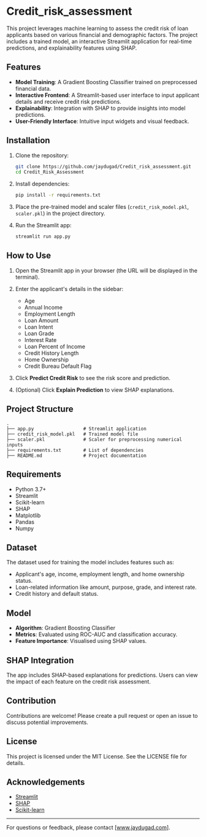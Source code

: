 # Credit_risk_assessment

This project leverages machine learning to assess the credit risk of loan applicants based on various financial and demographic factors. The project includes a trained model, an interactive Streamlit application for real-time predictions, and explainability features using SHAP.

## Features

- **Model Training**: A Gradient Boosting Classifier trained on preprocessed financial data.
- **Interactive Frontend**: A Streamlit-based user interface to input applicant details and receive credit risk predictions.
- **Explainability**: Integration with SHAP to provide insights into model predictions.
- **User-Friendly Interface**: Intuitive input widgets and visual feedback.

## Installation

1. Clone the repository:
   ```bash
   git clone https://github.com/jaydugad/Credit_risk_assessment.git
   cd Credit_Risk_Assessment
   ```

2. Install dependencies:
   ```bash
   pip install -r requirements.txt
   ```

3. Place the pre-trained model and scaler files (`credit_risk_model.pkl`, `scaler.pkl`) in the project directory.

4. Run the Streamlit app:
   ```bash
   streamlit run app.py
   ```

## How to Use

1. Open the Streamlit app in your browser (the URL will be displayed in the terminal).

2. Enter the applicant's details in the sidebar:
   - Age
   - Annual Income
   - Employment Length
   - Loan Amount
   - Loan Intent
   - Loan Grade
   - Interest Rate
   - Loan Percent of Income
   - Credit History Length
   - Home Ownership
   - Credit Bureau Default Flag

3. Click **Predict Credit Risk** to see the risk score and prediction.

4. (Optional) Click **Explain Prediction** to view SHAP explanations.

## Project Structure

```
.
├── app.py                  # Streamlit application
├── credit_risk_model.pkl   # Trained model file
├── scaler.pkl              # Scaler for preprocessing numerical inputs
├── requirements.txt        # List of dependencies
├── README.md               # Project documentation
```

## Requirements

- Python 3.7+
- Streamlit
- Scikit-learn
- SHAP
- Matplotlib
- Pandas
- Numpy

## Dataset
The dataset used for training the model includes features such as:
- Applicant's age, income, employment length, and home ownership status.
- Loan-related information like amount, purpose, grade, and interest rate.
- Credit history and default status.

## Model

- **Algorithm**: Gradient Boosting Classifier
- **Metrics**: Evaluated using ROC-AUC and classification accuracy.
- **Feature Importance**: Visualised using SHAP values.

## SHAP Integration
The app includes SHAP-based explanations for predictions. Users can view the impact of each feature on the credit risk assessment.

## Contribution
Contributions are welcome! Please create a pull request or open an issue to discuss potential improvements.

## License
This project is licensed under the MIT License. See the LICENSE file for details.

## Acknowledgements
- [Streamlit](https://streamlit.io/)
- [SHAP](https://shap.readthedocs.io/en/latest/)
- [Scikit-learn](https://scikit-learn.org/)

---
For questions or feedback, please contact [www.jaydugad.com].

